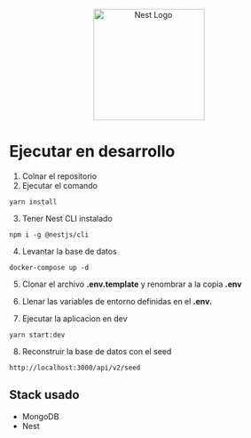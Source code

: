 <p align="center">
  <a href="http://nestjs.com/" target="blank"><img src="https://nestjs.com/img/logo-small.svg" width="200" alt="Nest Logo" /></a>
</p>

# Ejecutar en desarrollo

1. Colnar el repositorio
2. Ejecutar el comando

```
yarn install
```

3. Tener Nest CLI instalado

```
npm i -g @nestjs/cli
```

4. Levantar la base de datos

```
docker-compose up -d
```

5. Clonar el archivo **.env.template** y renombrar a la copia **.env**

6. Llenar las variables de entorno definidas en el **.env.**

7. Ejecutar la aplicacion en dev

```
yarn start:dev
```

8. Reconstruir la base de datos con el seed

```
http://localhost:3000/api/v2/seed
```

## Stack usado

- MongoDB
- Nest
